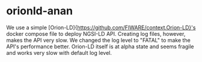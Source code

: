 # orionld-anan

We use a simple [Orion-LD]{https://github.com/FIWARE/context.Orion-LD}'s docker compose file to deploy NGSI-LD API.
Creating log files, however, makes the API very slow.
We changed the log level to "FATAL" to make the API's performance better.
Orion-LD itself is at alpha state and seems fragile and works very slow with default log level.
